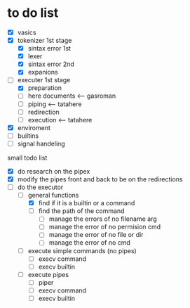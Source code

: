 # to do list

- [x] vasics
- [x] tokenizer 1st stage
	- [x] sintax error 1st
	- [x] lexer
	- [x] sintax error 2nd
	- [x] expanions
- [ ] executer 1st stage
	- [x] preparation
	- [ ] here documents <-- gasroman
	- [ ] piping <-- tatahere
	- [ ] redirection
	- [ ] execution <-- tatahere
- [x] enviroment
- [ ] builtins
- [ ] signal handeling

small todo list
- [x] do research on the pipex
- [x] modify the pipes front and back to be on the redirections
- [ ] do the executor
	- [ ] general functions
		- [x] find if it is a builtin or a command
		- [ ] find the path of the command
			- [ ] manage the errors of no filename arg
			- [ ] manage the error of no permision cmd
			- [ ] manage the error of no file or dir
			- [ ] manage the error of no cmd

	- [ ] execute simple commands (no pipes)
		- [ ] execv command
		- [ ] execv builtin
	- [ ] execute pipes
		- [ ] piper
		- [ ] execv command
		- [ ] execv builtin
